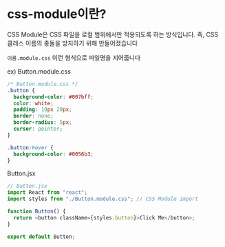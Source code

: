 # css-module이란?

CSS Module은 CSS 파일을 로컬 범위에서만 적용되도록 하는 방식입니다. 즉, CSS 클래스 이름의 충돌을 방지하기 위해 만들어졌습니다

`이름.module.css` 이런 형식으로 파일명을 지어줍니다

ex)
Button.module.css

```css
/* Button.module.css */
.button {
  background-color: #007bff;
  color: white;
  padding: 10px 20px;
  border: none;
  border-radius: 5px;
  cursor: pointer;
}

.button:hover {
  background-color: #0056b3;
}
```

Button.jsx

```js
// Button.jsx
import React from "react";
import styles from "./Button.module.css"; // CSS Module import

function Button() {
  return <button className={styles.button}>Click Me</button>;
}

export default Button;
```
